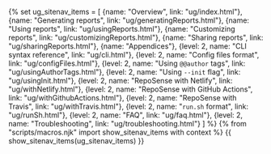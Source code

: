 {% set ug_sitenav_items = [
  {name: "Overview", link: "ug/index.html"},
  {name: "Generating reports", link: "ug/generatingReports.html"},
  {name: "Using reports", link: "ug/usingReports.html"},
  {name: "Customizing reports", link: "ug/customizingReports.html"},
  {name: "Sharing reports", link: "ug/sharingReports.html"},
  {name: "Appendices"},
  {level: 2, name: "CLI syntax reference", link: "ug/cli.html"},
  {level: 2, name: "Config files format", link: "ug/configFiles.html"},
  {level: 2, name: "Using `@@author` tags", link: "ug/usingAuthorTags.html"},
  {level: 2, name: "Using `--init` flag", link: "ug/usingInit.html"},
  {level: 2, name: "RepoSense with Netlify", link: "ug/withNetlify.html"},
  {level: 2, name: "RepoSense with GitHub Actions", link: "ug/withGithubActions.html"},
  {level: 2, name: "RepoSense with Travis", link: "ug/withTravis.html"},
  {level: 2, name: "`run.sh` format", link: "ug/runSh.html"},
  {level: 2, name: "FAQ", link: "ug/faq.html"},
  {level: 2, name: "Troubleshooting", link: "ug/troubleshooting.html"}
]
%}
{% from "scripts/macros.njk" import show_sitenav_items with context %}
<site-nav>
{{ show_sitenav_items(ug_sitenav_items) }}
</site-nav>
